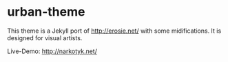 # urban-theme

This theme is a Jekyll port of http://erosie.net/ with some midifications. It is designed for visual artists.

Live-Demo: http://narkotyk.net/
